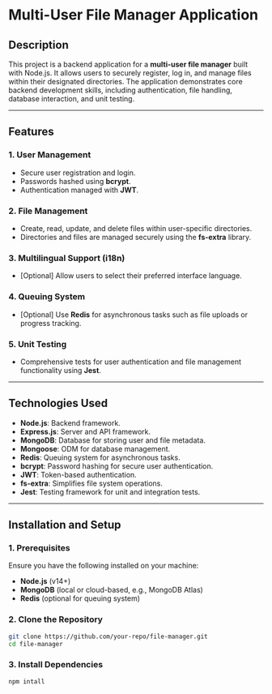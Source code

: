 # Multi-User File Manager Application

## Description

This project is a backend application for a **multi-user file manager** built with Node.js. It allows users to securely register, log in, and manage files within their designated directories. The application demonstrates core backend development skills, including authentication, file handling, database interaction, and unit testing.

---

## Features

### 1. User Management
- Secure user registration and login.
- Passwords hashed using **bcrypt**.
- Authentication managed with **JWT**.

### 2. File Management
- Create, read, update, and delete files within user-specific directories.
- Directories and files are managed securely using the **fs-extra** library.

### 3. Multilingual Support (i18n)
- [Optional] Allow users to select their preferred interface language.

### 4. Queuing System
- [Optional] Use **Redis** for asynchronous tasks such as file uploads or progress tracking.

### 5. Unit Testing
- Comprehensive tests for user authentication and file management functionality using **Jest**.

---

## Technologies Used

- **Node.js**: Backend framework.
- **Express.js**: Server and API framework.
- **MongoDB**: Database for storing user and file metadata.
- **Mongoose**: ODM for database management.
- **Redis**: Queuing system for asynchronous tasks.
- **bcrypt**: Password hashing for secure user authentication.
- **JWT**: Token-based authentication.
- **fs-extra**: Simplifies file system operations.
- **Jest**: Testing framework for unit and integration tests.

---

## Installation and Setup

### 1. Prerequisites
Ensure you have the following installed on your machine:
- **Node.js** (v14+)
- **MongoDB** (local or cloud-based, e.g., MongoDB Atlas)
- **Redis** (optional for queuing system)

### 2. Clone the Repository
```bash
git clone https://github.com/your-repo/file-manager.git
cd file-manager
```

### 3. Install Dependencies
```bash
npm intall